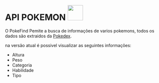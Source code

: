<h1> API POKEMON <img src="https://imagensemoldes.com.br/wp-content/uploads/2020/04/Pokebola-Pok%C3%A9mon-PNG-1024x1022.png" width="50px" /> </h1>

</p> O PokeFind Pemite a busca de informações de varios pokemons, todos os dados são extraidos da <a href="https://www.pokemon.com/br/pokedex/">Pokedex</a>.

</p> na versão atual é possivel visualizar as seguintes informações:</p>
<ul>
  <li>Altura</li>
  <li>Peso</li>
  <li>Categoria</li>
  <li>Habilidade</li>
  <li>Tipo</li>
  
 </ul>
